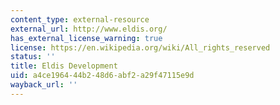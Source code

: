 ```yaml
---
content_type: external-resource
external_url: http://www.eldis.org/
has_external_license_warning: true
license: https://en.wikipedia.org/wiki/All_rights_reserved
status: ''
title: Eldis Development
uid: a4ce1964-44b2-48d6-abf2-a29f47115e9d
wayback_url: ''
---
```

